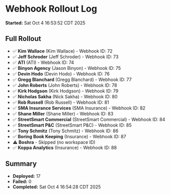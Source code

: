 # Webhook Rollout Log

**Started:** Sat Oct  4 16:53:52 CDT 2025

## Full Rollout

- ✅ **Kim Wallace** (Kim Wallace) - Webhook ID: 72
- ✅ **Jeff Schroder** (Jeff Schroder) - Webhook ID: 73
- ✅ **ATI** (ATI) - Webhook ID: 74
- ✅ **Binyon Agency** (Jason Binyon) - Webhook ID: 75
- ✅ **Devin Hodo** (Devin Hodo) - Webhook ID: 76
- ✅ **Gregg Blanchard** (Gregg Blanchard) - Webhook ID: 77
- ✅ **John Roberts** (John Roberts) - Webhook ID: 78
- ✅ **Kirk Hodgson** (Kirk Hodgson) - Webhook ID: 79
- ✅ **Nicholas Sakha** (Nick Sakha) - Webhook ID: 80
- ✅ **Rob Russell** (Rob Russell) - Webhook ID: 81
- ✅ **SMA Insurance Services** (SMA Insurance) - Webhook ID: 82
- ✅ **Shane Miller** (Shane Miller) - Webhook ID: 83
- ✅ **StreetSmart Commercial** (StreetSmart Commercial) - Webhook ID: 84
- ✅ **StreetSmart P&C** (StreetSmart P&C) - Webhook ID: 85
- ✅ **Tony Schmitz** (Tony Schmitz) - Webhook ID: 86
- ✅ **Boring Book Keeping** (Insurance) - Webhook ID: 87
- ⚠️  **Boshra** - Skipped (no workspace ID)
- ✅ **Koppa Analytics** (Insurance) - Webhook ID: 88

## Summary

- **Deployed:** 17
- **Failed:** 0
- **Completed:** Sat Oct  4 16:54:28 CDT 2025
